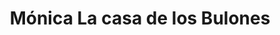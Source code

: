 ---
title: "Mónica La casa de los Bulones"
url: /general-belgrano/monica-la-casa-de-los-bulones/
shop: Eisenwaren
---